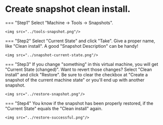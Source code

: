 # Create snapshot clean install.
=== "Step1"
    Select "Machine -> Tools -> Snapshots".

    <img src="../tools-snapshot.png"/>

=== "Step2"
    Select "Current State" and click "Take". Give a proper name, like "Clean install". A good "Snapshot Description" can be handy!

    <img src="../snapshot-current-state.png"/>

=== "Step3"
    If you change "something" in this virtual machine, you will get "Current State (changed)". Want to revert those changes? Select "Clean install" and click "Restore". Be sure to clear the checkbox at "Create a snapshot of the current machine state" or you'll end up with another snapshot.

    <img src="../restore-snapshot.png"/>

=== "Step4"
    You know if the snapshot has been properly restored, if the "Current State" equals the "Clean install" again.

    <img src="../restore-successful.png"/>